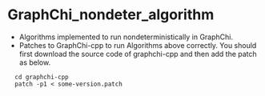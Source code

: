 # GraphChi_nondeter_algorithm
- Algorithms implemented to run nondeterministically in GraphChi.
- Patches to GraphChi-cpp to run Algorithms above correctly. You should first download the source code of graphchi-cpp and then add the patch as below.
```
  cd graphchi-cpp
  patch -p1 < some-version.patch
```

